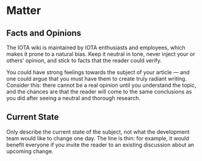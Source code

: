# Matter

## Facts and Opinions

The IOTA wiki is maintained by IOTA enthusiasts and employees, which makes it prone to a natural bias. Keep it neutral in tone, never inject your or others' opinion, and stick to facts that the reader could verify.

You could have strong feelings towards the subject of your article — and one could argue that you must have them to create truly radiant writing. Consider this: there cannot be a real opinion until you understand the topic, and the chances are that the reader will come to the same conclusions as you did after seeing a neutral and thorough research.

## Current State

Only describe the current state of the subject, not what the development team would like to change one day. The line is thin: for example, it would benefit everyone if you invite the reader to an existing discussion about an upcoming change.
